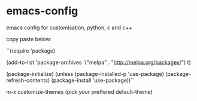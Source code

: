 # emacs-config

emacs config for customisation, python, c and c++

copy paste below:

``(require 'package)
 
(add-to-list 'package-archives
'("melpa" . "http://melpa.org/packages/") t)
 
(package-initialize)
(unless (package-installed-p 'use-package)
(package-refresh-contents)
(package-install 'use-package))``

m-x customize-themes
(pick your preffered default-theme)
